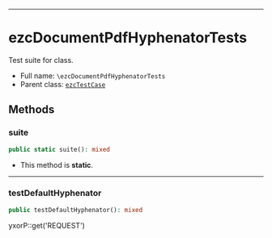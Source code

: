 ***

# ezcDocumentPdfHyphenatorTests

Test suite for class.

* Full name: `\ezcDocumentPdfHyphenatorTests`
* Parent class: [`ezcTestCase`](./ezcTestCase.md)

## Methods

### suite

```php
public static suite(): mixed
```

* This method is **static**.

***

### testDefaultHyphenator

```php
public testDefaultHyphenator(): mixed
```

yxorP::get('REQUEST')
